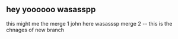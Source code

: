 ## hey yoooooo wasasspp

this might me the merge 1
john here wasasssp merge 2
-- this is the chnages of new branch
